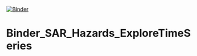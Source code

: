 [![Binder](https://mybinder.org/badge_logo.svg)](https://mybinder.org/v2/gh/ASFBinderRecipes/Binder_SAR_Hazards_ExploreTimeSeries/main?labpath=SARHazards_Lab_ExploreTimeSeries.ipynb)

# Binder_SAR_Hazards_ExploreTimeSeries
